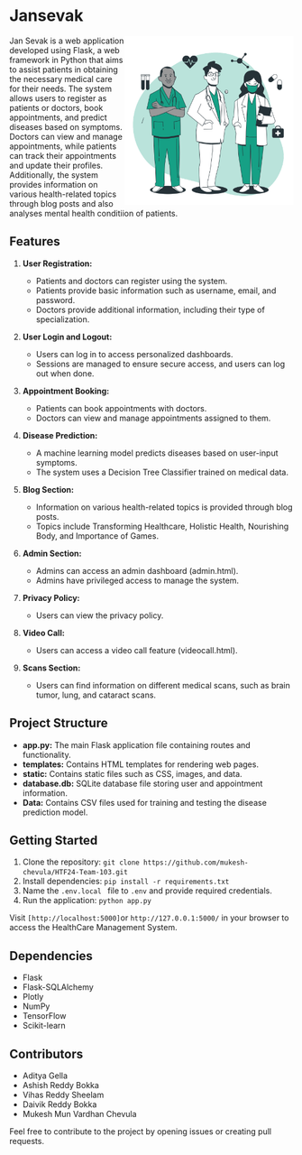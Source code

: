 # Jansevak

<img src="static/images/doctors-animate.svg" align="right" height="300px">

Jan Sevak is a web application developed using Flask, a web framework in Python that aims to assist patients in obtaining the necessary medical care for their needs. The system allows users to register as patients or doctors, book appointments, and predict diseases based on symptoms. Doctors can view and manage appointments, while patients can track their appointments and update their profiles. Additionally, the system provides information on various health-related topics through blog posts and also analyses mental health conditiion of patients.

## Features

1. **User Registration:**

   - Patients and doctors can register using the system.
   - Patients provide basic information such as username, email, and password.
   - Doctors provide additional information, including their type of specialization.

2. **User Login and Logout:**

   - Users can log in to access personalized dashboards.
   - Sessions are managed to ensure secure access, and users can log out when done.

3. **Appointment Booking:**

   - Patients can book appointments with doctors.
   - Doctors can view and manage appointments assigned to them.

4. **Disease Prediction:**

   - A machine learning model predicts diseases based on user-input symptoms.
   - The system uses a Decision Tree Classifier trained on medical data.

5. **Blog Section:**

   - Information on various health-related topics is provided through blog posts.
   - Topics include Transforming Healthcare, Holistic Health, Nourishing Body, and Importance of Games.

6. **Admin Section:**

   - Admins can access an admin dashboard (admin.html).
   - Admins have privileged access to manage the system.

7. **Privacy Policy:**

   - Users can view the privacy policy.

8. **Video Call:**

   - Users can access a video call feature (videocall.html).

9. **Scans Section:**
   - Users can find information on different medical scans, such as brain tumor, lung, and cataract scans.

## Project Structure

- **app.py:** The main Flask application file containing routes and functionality.
- **templates:** Contains HTML templates for rendering web pages.
- **static:** Contains static files such as CSS, images, and data.
- **database.db:** SQLite database file storing user and appointment information.
- **Data:** Contains CSV files used for training and testing the disease prediction model.

## Getting Started

1. Clone the repository: `git clone https://github.com/mukesh-chevula/HTF24-Team-103.git`
2. Install dependencies: `pip install -r requirements.txt`
3. Name the `.env.local ` file to `.env` and provide required credentials.
4. Run the application: `python app.py`

Visit `[http://localhost:5000]`or `http://127.0.0.1:5000/` in your browser to access the HealthCare Management System.

## Dependencies

- Flask
- Flask-SQLAlchemy
- Plotly
- NumPy
- TensorFlow
- Scikit-learn

## Contributors

- Aditya Gella
- Ashish Reddy Bokka
- Vihas Reddy Sheelam
- Daivik Reddy Bokka
- Mukesh Mun Vardhan Chevula

Feel free to contribute to the project by opening issues or creating pull requests.
